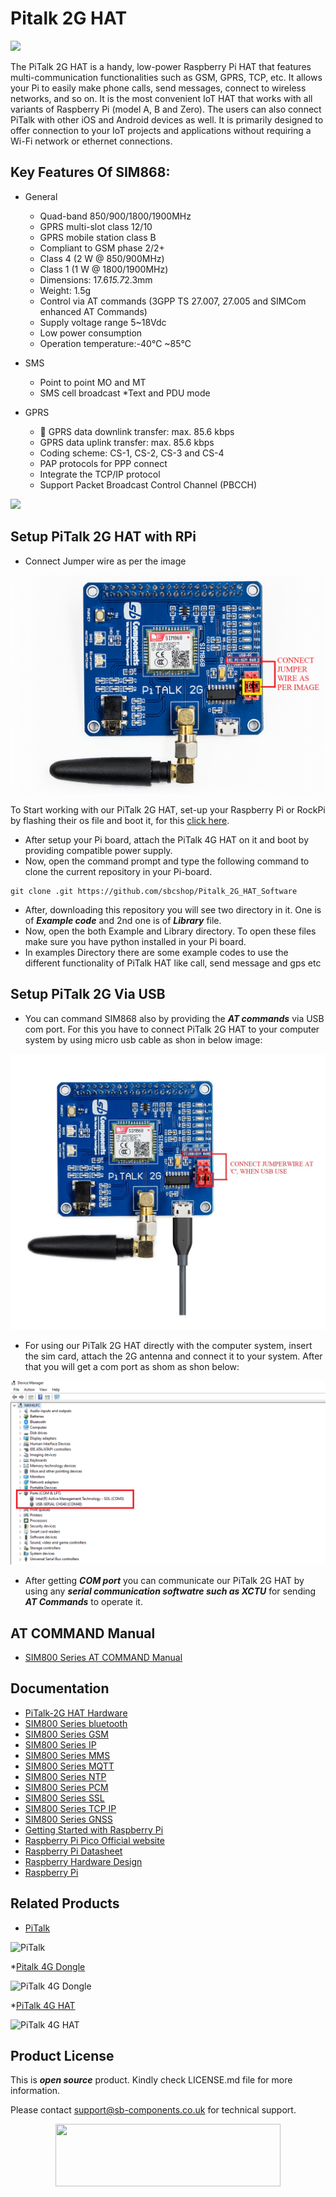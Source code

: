 # Pitalk 2G HAT 

<img src ="https://github.com/sbcshop/Pitalk_2G_HAT_Software/blob/main/images/Pitalk%202G%20front%20and%20back.png" />

The PiTalk 2G HAT is a handy, low-power Raspberry Pi HAT that features multi-communication functionalities such as GSM, GPRS, TCP, etc. It allows your Pi to easily make phone calls, send messages, connect to wireless networks, and so on. It is the most convenient IoT HAT that works with all variants of Raspberry Pi (model A, B and Zero). The users can also connect PiTalk with other iOS and Android devices as well. It is primarily designed to offer connection to your IoT projects and applications without requiring a Wi-Fi network or ethernet connections.

## Key Features Of SIM868:

* General
  * Quad-band 850/900/1800/1900MHz
  * GPRS multi-slot class 12/10
  * GPRS mobile station class B
  * Compliant to GSM phase 2/2+
  * Class 4 (2 W @ 850/900MHz)
  * Class 1 (1 W @ 1800/1900MHz)
  * Dimensions: 17.6*15.7*2.3mm
  * Weight: 1.5g
  * Control via AT commands (3GPP TS 27.007, 27.005 and SIMCom enhanced AT Commands)
  * Supply voltage range 5~18Vdc
  * Low power consumption
  * Operation temperature:-40℃ ~85℃

* SMS
  * Point to point MO and MT
  * SMS cell broadcast
  *Text and PDU mode
  
  
* GPRS
  *  GPRS data downlink transfer: max. 85.6 kbps
  * GPRS data uplink transfer: max. 85.6 kbps
  * Coding scheme: CS-1, CS-2, CS-3 and CS-4
  * PAP protocols for PPP connect
  * Integrate the TCP/IP protocol
  * Support Packet Broadcast Control Channel (PBCCH) 
  


<img src ="https://github.com/sbcshop/Pitalk_2G_HAT_Software/blob/main/images/PiTalk.png" /> 

## Setup PiTalk 2G HAT with RPi 

* Connect Jumper wire as per the image
<img src = "https://github.com/sbcshop/Pitalk_2G_HAT_Software/blob/main/images/Pitalk%202G.png"/>

To Start working with our PiTalk 2G HAT, set-up your Raspberry Pi or RockPi by flashing their os file and boot it, for this [click here](https://rockpi.eu/Rockpi4/downloads).

* After setup your Pi board, attach the PiTalk 4G HAT on it and boot by providing compatible power supply.
* Now, open the command prompt and type the following command to clone the current repository in your Pi-board.
```
git clone .git https://github.com/sbcshop/Pitalk_2G_HAT_Software
```

* After, downloading this repository you will see two directory in it. One is of ***Example code*** and 2nd one is of ***Library*** file.
* Now, open the both Example and Library directory. To open these files make sure you have python installed in your Pi board.
* In examples Directory there are some example codes to use the different functionality of PiTalk HAT like call, send message and gps etc

## Setup PiTalk 2G  Via USB


* You can command SIM868 also by providing the ***AT commands***  via USB com port. For this you have to connect PiTalk 2G HAT to your computer system by using micro usb cable as shon in below image:

<img src ="https://github.com/sbcshop/Pitalk_2G_HAT_Software/blob/main/images/PITALK%202G%20USB.jpg" />

* For using our PiTalk 2G HAT directly with the computer system, insert the sim card, attach the 2G antenna and connect it to your system. After that you will get a com port as shom as shon below:

<img src ="https://github.com/sbcshop/Pitalk_2G_HAT_Software/blob/main/images/Scr.png" />

* After getting ***COM port*** you can communicate our PiTalk 2G HAT by using any ***serial communication softwatre such as XCTU*** for sending ***AT Commands*** to operate it.


## AT COMMAND Manual
* [SIM800 Series AT COMMAND Manual](https://github.com/sbcshop/Pitalk_2G_HAT_Hardware/blob/main/Documents/SIM800_Series_AT_Command_Manul.pdf)


## Documentation

* [PiTalk-2G HAT Hardware](https://github.com/sbcshop/Pitalk_2G_HAT_Hardware)
* [SIM800 Series bluetooth](https://github.com/sbcshop/Pitalk_2G_HAT_Hardware/blob/main/Documents/SIM800_Series_Bluetooth.pdf)
* [SIM800 Series GSM](https://github.com/sbcshop/Pitalk_2G_HAT_Hardware/blob/main/Documents/SIM800_Series_GSM_Location.pdf)
* [SIM800 Series IP](https://github.com/sbcshop/Pitalk_2G_HAT_Hardware/blob/main/Documents/SIM800_Series_IP.pdf)
* [SIM800 Series MMS](https://github.com/sbcshop/Pitalk_2G_HAT_Hardware/blob/main/Documents/SIM800_Series_MMS.pdf)
* [SIM800 Series MQTT](https://github.com/sbcshop/Pitalk_2G_HAT_Hardware/blob/main/Documents/SIM800_Series_MQTT.pdf)
* [SIM800 Series NTP](https://github.com/sbcshop/Pitalk_2G_HAT_Hardware/blob/main/Documents/SIM800_Series_NTP.pdf)
* [SIM800 Series PCM](https://github.com/sbcshop/Pitalk_2G_HAT_Hardware/blob/main/Documents/SIM800_Series_PCM.pdf)
* [SIM800 Series SSL](https://github.com/sbcshop/Pitalk_2G_HAT_Hardware/blob/main/Documents/SIM800_Series_SSL.pdf)
* [SIM800 Series TCP IP](https://github.com/sbcshop/Pitalk_2G_HAT_Hardware/blob/main/Documents/SIM800_Series_TCPIP.pdf)
* [SIM800 Series GNSS](https://github.com/sbcshop/Pitalk_2G_HAT_Hardware/blob/main/Documents/SIM868_Series_GNSS.pdf)
* [Getting Started with Raspberry Pi](https://www.raspberrypi.com/documentation/computers/getting-started.html)
* [Raspberry Pi Pico Official website](https://www.raspberrypi.com/documentation/microcontrollers/)
* [Raspberry Pi Datasheet](https://www.raspberrypi.com/documentation/computers/compute-module.html)
* [Raspberry Hardware Design](https://www.raspberrypi.com/documentation/computers/compute-module.html)
* [Raspberry Pi](https://www.raspberrypi.com/documentation/microcontrollers/raspberry-pi-pico.html)

## Related Products

* [PiTalk](https://shop.sb-components.co.uk/products/pitalk-modular-smartphone-for-raspberry-pi?variant=12516562436179)

 ![PiTalk](https://cdn.shopify.com/s/files/1/1217/2104/products/PiTalk_-_Modular_SmartPhone_for_Raspberry_Pi_5.png?v=1528805795&width=400)
 
 *[Pitalk 4G Dongle ](https://shop.sb-components.co.uk/products/pitalk-4g-iot-dongle)

 ![PiTalk 4G Dongle](https://cdn.shopify.com/s/files/1/1217/2104/products/01_3e671c5f-8084-4f9b-9e84-0ffa360de66f.png?v=1675769585&width=700)
 
  *[PiTalk 4G HAT](https://shop.sb-components.co.uk/products/pitalk-4g-iot-hat-1)

 ![PiTalk 4G HAT ](https://cdn.shopify.com/s/files/1/1217/2104/products/01_6a24859c-6570-4798-9525-3a284213c539.png?v=1674820164&width=700)
 

## Product License

This is ***open source*** product. Kindly check LICENSE.md file for more information.

Please contact support@sb-components.co.uk for technical support.
<p align="center">
  <img width="360" height="100" src="https://cdn.shopify.com/s/files/1/1217/2104/files/Logo_sb_component_3.png?v=1666086771&width=350">
</p>


